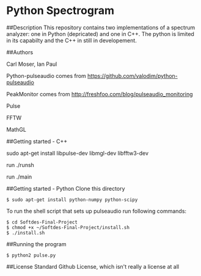 # Python Spectrogram

##Description 
This repository contains two implementations of a spectrum analyzer: one in Python (depricated) and one in C++. The python is limited in its capabilty and the C++ in still in developement.

##Authors

Carl Moser, Ian Paul

Python-pulseaudio comes from https://github.com/valodim/python-pulseaudio

PeakMonitor comes from http://freshfoo.com/blog/pulseaudio_monitoring

Pulse

FFTW

MathGL

##Getting started - C++

sudo apt-get install libpulse-dev libmgl-dev libfftw3-dev 

run ./runsh

run ./main

##Getting started - Python
Clone this directory

```
$ sudo apt-get install python-numpy python-scipy
```

To run the shell script that sets up pulseaudio run following commands:
```
$ cd Softdes-Final-Project
$ chmod +x ~/Softdes-Final-Project/install.sh
$ ./install.sh
```

##Running the program
```
$ python2 pulse.py
```

##License
Standard Github License, which isn't really a license at all

